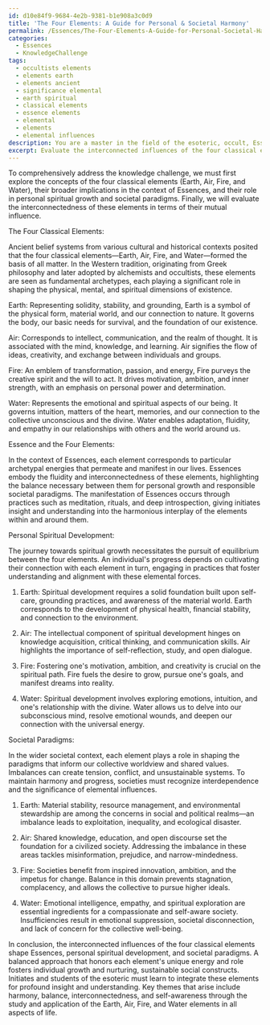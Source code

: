 ```yaml
---
id: d10e84f9-9684-4e2b-9381-b1e908a3c0d9
title: 'The Four Elements: A Guide for Personal & Societal Harmony'
permalink: /Essences/The-Four-Elements-A-Guide-for-Personal-Societal-Harmony/
categories:
  - Essences
  - KnowledgeChallenge
tags:
  - occultists elements
  - elements earth
  - elements ancient
  - significance elemental
  - earth spiritual
  - classical elements
  - essence elements
  - elemental
  - elements
  - elemental influences
description: You are a master in the field of the esoteric, occult, Essences and Education. You are a writer of tests, challenges, books and deep knowledge on Essences for initiates and students to gain deep insights and understanding from. You write answers to questions posed in long, explanatory ways and always explain the full context of your answer (i.e., related concepts, formulas, examples, or history), as well as the step-by-step thinking process you take to answer the challenges. Be rigorous and thorough, and summarize the key themes, ideas, and conclusions at the end.
excerpt: Evaluate the interconnected influences of the four classical elements (Earth, Air, Fire, and Water) in the formation and manifestation of Essences within the context of both personal spiritual development and societal paradigms.
---
```

To comprehensively address the knowledge challenge, we must first explore the concepts of the four classical elements (Earth, Air, Fire, and Water), their broader implications in the context of Essences, and their role in personal spiritual growth and societal paradigms. Finally, we will evaluate the interconnectedness of these elements in terms of their mutual influence.

The Four Classical Elements:

Ancient belief systems from various cultural and historical contexts posited that the four classical elements—Earth, Air, Fire, and Water—formed the basis of all matter. In the Western tradition, originating from Greek philosophy and later adopted by alchemists and occultists, these elements are seen as fundamental archetypes, each playing a significant role in shaping the physical, mental, and spiritual dimensions of existence.

Earth: Representing solidity, stability, and grounding, Earth is a symbol of the physical form, material world, and our connection to nature. It governs the body, our basic needs for survival, and the foundation of our existence.

Air: Corresponds to intellect, communication, and the realm of thought. It is associated with the mind, knowledge, and learning. Air signifies the flow of ideas, creativity, and exchange between individuals and groups.

Fire: An emblem of transformation, passion, and energy, Fire purveys the creative spirit and the will to act. It drives motivation, ambition, and inner strength, with an emphasis on personal power and determination.

Water: Represents the emotional and spiritual aspects of our being. It governs intuition, matters of the heart, memories, and our connection to the collective unconscious and the divine. Water enables adaptation, fluidity, and empathy in our relationships with others and the world around us.

Essence and the Four Elements:

In the context of Essences, each element corresponds to particular archetypal energies that permeate and manifest in our lives. Essences embody the fluidity and interconnectedness of these elements, highlighting the balance necessary between them for personal growth and responsible societal paradigms. The manifestation of Essences occurs through practices such as meditation, rituals, and deep introspection, giving initiates insight and understanding into the harmonious interplay of the elements within and around them.

Personal Spiritual Development:

The journey towards spiritual growth necessitates the pursuit of equilibrium between the four elements. An individual's progress depends on cultivating their connection with each element in turn, engaging in practices that foster understanding and alignment with these elemental forces.

1. Earth: Spiritual development requires a solid foundation built upon self-care, grounding practices, and awareness of the material world. Earth corresponds to the development of physical health, financial stability, and connection to the environment.

2. Air: The intellectual component of spiritual development hinges on knowledge acquisition, critical thinking, and communication skills. Air highlights the importance of self-reflection, study, and open dialogue.

3. Fire: Fostering one's motivation, ambition, and creativity is crucial on the spiritual path. Fire fuels the desire to grow, pursue one's goals, and manifest dreams into reality.

4. Water: Spiritual development involves exploring emotions, intuition, and one's relationship with the divine. Water allows us to delve into our subconscious mind, resolve emotional wounds, and deepen our connection with the universal energy.

Societal Paradigms:

In the wider societal context, each element plays a role in shaping the paradigms that inform our collective worldview and shared values. Imbalances can create tension, conflict, and unsustainable systems. To maintain harmony and progress, societies must recognize interdependence and the significance of elemental influences.

1. Earth: Material stability, resource management, and environmental stewardship are among the concerns in social and political realms—an imbalance leads to exploitation, inequality, and ecological disaster.

2. Air: Shared knowledge, education, and open discourse set the foundation for a civilized society. Addressing the imbalance in these areas tackles misinformation, prejudice, and narrow-mindedness.

3. Fire: Societies benefit from inspired innovation, ambition, and the impetus for change. Balance in this domain prevents stagnation, complacency, and allows the collective to pursue higher ideals.

4. Water: Emotional intelligence, empathy, and spiritual exploration are essential ingredients for a compassionate and self-aware society. Insufficiencies result in emotional suppression, societal disconnection, and lack of concern for the collective well-being.

In conclusion, the interconnected influences of the four classical elements shape Essences, personal spiritual development, and societal paradigms. A balanced approach that honors each element's unique energy and role fosters individual growth and nurturing, sustainable social constructs. Initiates and students of the esoteric must learn to integrate these elements for profound insight and understanding. Key themes that arise include harmony, balance, interconnectedness, and self-awareness through the study and application of the Earth, Air, Fire, and Water elements in all aspects of life.

